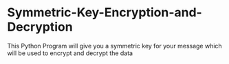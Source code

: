 # Symmetric-Key-Encryption-and-Decryption
This Python Program will give you a symmetric key for your message which will be used to encrypt and decrypt the data
